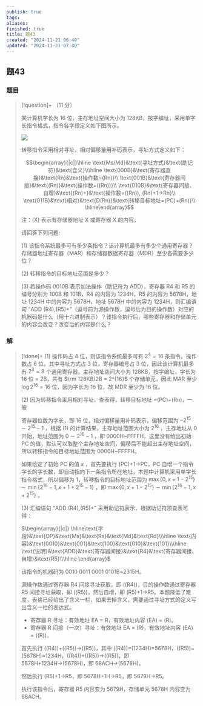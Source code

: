 ```yaml
---
publish: true
tags: 
aliases: 
finished: true
title: 题43
created: "2024-11-21 06:40"
updated: "2024-11-21 07:40"
---
```

## 题43
### 题目
> [!question]+
> （11 分）
> 
> 某计算机字长为 16 位，主存地址空间大小为 128KB，按字编址，采用单字长指令格式，指令各字段定义如下图所示。
> 
> ![](https://img.hwenyi.tech/202412041840556.webp)
> 
> 转移指令采用相对寻址，相对偏移量用补码表示，寻址方式定义如下：
> 
> $$\begin{array}{|c|}\hline \text{Ms/Md}&\text{寻址方式}&\text{助记符}&\text{含义}\\\hline \text{000B}&\text{寄存器直接}&\text{Rn}&\text{操作数=(Rn)}\\ \text{001B}&\text{寄存器间接}&\text{(Rn)}&\text{操作数=((Rn))}\\ \text{010B}&\text{寄存器间接、自增}&\text{(Rn)+}&\text{操作数=((Rn)), (Rn)+1→Rn}\\ \text{011B}&\text{相对}&\text{D(Rn)}&\text{转移目标地址=(PC)+(Rn)}\\ \hline\end{array}$$
> 
> 注：(X) 表示有存储器地址 X 或寄存器 X 的内容。
> 
> 请回答下列问题:
> 
> (1) 该指令系统最多可有多少条指令？该计算机最多有多少个通用寄存器？存储器地址寄存器（MAR）和存储器数据寄存器（MDR）至少各需要多少位？
> 
> (2) 转移指令的目标地址范围是多少？
> 
> (3) 若操作码 0010B 表示加法操作（助记符为 ADD），寄存器 R4 和 R5 的编号分别为 100B 和 101B，R4 的内容为 1234H，R5 的内容为 5678H，地址 1234H 中的内容为 5678H，地址 5678H 中的内容为 1234H，则汇编语句 “ADD (R4),(R5)+”（逗号前为源操作数，逗号后为目的操作数）对应的机器码是什么（用十六进制表示）？该指令执行后，哪些寄存器和存储单元的内容会改变？改变后的内容是什么？
### 解
> [!done]+
> (1) 操作码占 4 位，则该指令系统最多可有 $2^4=16$ 条指令。操作数占 6 位，其中寻址方式占 3 位，寄存器编号占 3 位，因此该计算机最多有 $2^3=8$ 个通用寄存器。主存地址空间大小为 128KB，按字编址，字长为 16 位 = 2B，共有 $\rm 128KB/2B = 2^{16}$ 个存储单元，因此 MAR 至少 $\log 2^{16}=16$ 位，因为字长为 16 位，故 MDR 至少为 16 位。
> 
> (2) 因为转移指令采用相对寻址，查表得，转移目标地址 =(PC)+(Rn)，一般
> 
> 寄存器位数为字长，即 16 位，相对偏移量用补码表示，偏移范围为 $-2^{15}\sim 2^{15}-1$ ，根据 (1) 的计算结果，主存地址范围大小为 $2^{16}$ ，主存地址从 0 开始，地址范围为 $0\sim 2^{16}-1$ ，即 0000H~FFFFH，这里没有给出初始 PC 的值，默认可以取整个主存地址空间，偏移后不能超出主存地址空间，所以转移指令的目标地址范围为 0000H~FFFFH。
> 
> 如果给定了初始 PC 的值 $x$ ，首先要执行 (PC)+1→PC，PC 自增一个指令字长的字长数，即自动指向下一条指令所在地址，本题中计算机采用单字长指令格式，所以偏移为 1，转移指令的目标地址范围为 $\max\{0,x+1-2^{15}\}\sim\min\{2^{16}-1,x+1+2^{15}-1\}$ ，即 $\max\{0,x+1-2^{15}\}\sim\min\{2^{16}-1,x+2^{15}\}$ 。
> 
> (3) 汇编语句 “ADD (R4),(R5)+” 采用助记符表示，根据助记符项查表可得：
> 
> $\begin{array}{|c|} \hline\text{字段}&\text{OP}&\text{Ms}&\text{Rs}&\text{Md}&\text{Rd}\\\hline \text{内容}&\text{0010}&\text{001}&\text{100}&\text{010}&\text{101}\\\hline \text{说明}&\text{ADD}&\text{寄存器间接}&\text{R4}&\text{寄存器间接、自增}&\text{R5}\\\hline \end{array}$
> 
> 该指令的机器码为 0010 0011 0001 0101B=2315H。
> 
> 源操作数通过寄存器 R4 间接寻址获取，即 ((R4))，目的操作数通过寄存器 R5 间接寻址获取，即 ((R5))，然后自增，即 (R5)+1→R5。本题降低了难度，表格已经给出了含义一栏，如果去掉含义，需要通过寻址方式的定义写出含义一栏的表达式。
> 
> - 寄存器 R 寻址：有效地址 EA = R，有效地址内容 (EA) = (R)。
> - 寄存器 R 间接（一次）寻址：有效地址 EA = (R)，有效地址内容 (EA) = ((R))。
> 
> 首先执行 ((R4))+((R5))→((R5))，其中 ((R4))=(1234H)=5678H，((R5))=(5678H)=1234H，((R4))+((R5))→((R5))，即 5678H+1234H→(5678H)，即 68ACH→(5678H)。
> 
> 然后执行 (R5)+1→R5，即 5678H+1H→R5，即 5679H→R5。
> 
> 执行该指令后，寄存器 R5 内容变为 5679H，存储单元 5678H 内容变为 68ACH。